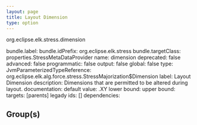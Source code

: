 ```yaml
---
layout: page
title: Layout Dimension
type: option
---
```

org.eclipse.elk.stress.dimension

bundle.label: 
bundle.idPrefix: org.eclipse.elk.stress
bundle.targetClass: properties.StressMetaDataProvider
name: dimension
deprecated: false
advanced: false
programmatic: false
output: false
global: false
type: JvmParameterizedTypeReference: org.eclipse.elk.alg.force.stress.StressMajorization$Dimension
label: Layout Dimension
description: Dimensions that are permitted to be altered during layout.
documentation: 
default value: <XFeatureCallImplCustom>.XY
lower bound: 
upper bound: 
targets: [parents]
legady ids: []
dependencies:

## Group(s)


